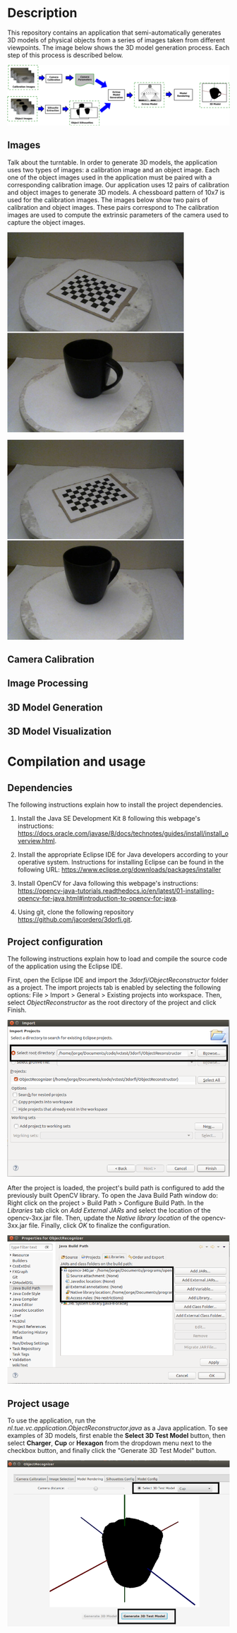 # Description
This repository contains an application that semi-automatically generates 3D models of physical objects from a series of images taken from different viewpoints. The image below shows the 3D model generation process. Each step of this process is described below.

![Process diagram](/docs_images/process-diagram.png)

## Images

Talk about the turntable.
In order to generate 3D models, the application uses two types of images: a calibration image and an object image. Each one of the object images used in the application must be paired with a corresponding calibration image. Our application uses 12 pairs of calibration and object images to generate 3D models. A chessboard pattern of 10x7 is used for the calibration images. The images below show two pairs of calibration and object images. These pairs correspond to  The calibration images are used to compute the extrinsic parameters of the camera used to capture the object images. 

<p float="left">
  <img src="/docs_images/deg-60.jpg" width=400/>
  <img src="/docs_images/object-60.jpg" width=400/> 
</p>

<p float="left">
  <img src="/docs_images/deg-120.jpg" width=400/>
  <img src="/docs_images/object-120.jpg" width=400/> 
</p>


## Camera Calibration

## Image Processing

## 3D Model Generation

## 3D Model Visualization


# Compilation and usage
## Dependencies
The following instructions explain how to install the project dependencies.

1. Install the Java SE Development Kit 8 following this webpage's instructions: https://docs.oracle.com/javase/8/docs/technotes/guides/install/install_overview.html.

2. Install the appropriate Eclipse IDE for Java developers according to your operative system. Instructions for installing Eclipse can be found in the following URL: https://www.eclipse.org/downloads/packages/installer
3. Install OpenCV for Java following this webpage's instructions: https://opencv-java-tutorials.readthedocs.io/en/latest/01-installing-opencv-for-java.html#introduction-to-opencv-for-java.

4. Using git, clone the following repository https://github.com/jacordero/3dorfi.git.

## Project configuration
The following instructions explain how to load and compile the source code of the application using the Eclipse IDE.

First, open the Eclipse IDE and import the *3dorfi/ObjectReconstructor* folder as a project. The import projects tab is enabled by selecting the following options: File > Import > General > Existing projects into workspace. Then, select *ObjectReconstructor* as the root directory of the project and click Finish.

![Import project](/docs_images/ImportProject.png)

After the project is loaded, the project's build path is configured to add the previously built OpenCV library. To open the Java Build Path window do: Right click on the project > Build Path > Configure Build Path. In the *Libraries* tab click on *Add External JARs* and select the location of the opencv-3xx.jar file. Then, update the *Native library location* of the opencv-3xx.jar file. Finally, click *OK* to finalize the configuration.

![Buil Path Conf](/docs_images/BuildPathConf.png)

## Project usage
To use the application, run the *nl.tue.vc.application.ObjectReconstructor.java* as a Java application. To see examples of 3D models, first enable the **Select 3D Test Model** button, then select **Charger**, **Cup** or **Hexagon** from the dropdown menu next to the checkbox button, and finally click the "Generate 3D Test Model" button.

![Object Reconstructor](/docs_images/ObjectReconstructor.png)
